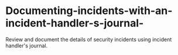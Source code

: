 # Documenting-incidents-with-an-incident-handler-s-journal-
Review and document the details of security incidents using incident handler's journal. 
